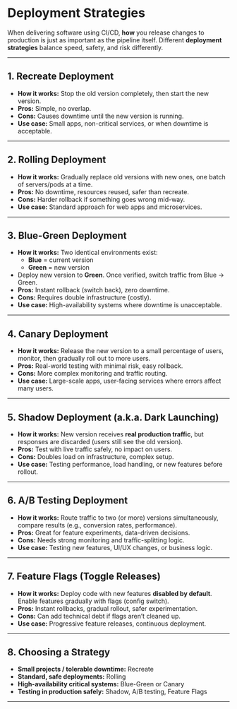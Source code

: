 # Deployment Strategies

When delivering software using CI/CD, **how** you release changes to production is just as important as the pipeline itself.
Different **deployment strategies** balance speed, safety, and risk differently.

---

## 1. Recreate Deployment

- **How it works:** Stop the old version completely, then start the new version.
- **Pros:** Simple, no overlap.
- **Cons:** Causes downtime until the new version is running.
- **Use case:** Small apps, non-critical services, or when downtime is acceptable.

---

## 2. Rolling Deployment

- **How it works:** Gradually replace old versions with new ones, one batch of servers/pods at a time.
- **Pros:** No downtime, resources reused, safer than recreate.
- **Cons:** Harder rollback if something goes wrong mid-way.
- **Use case:** Standard approach for web apps and microservices.

---

## 3. Blue-Green Deployment

- **How it works:** Two identical environments exist:
  - **Blue** = current version
  - **Green** = new version
- Deploy new version to **Green**. Once verified, switch traffic from Blue → Green.
- **Pros:** Instant rollback (switch back), zero downtime.
- **Cons:** Requires double infrastructure (costly).
- **Use case:** High-availability systems where downtime is unacceptable.

---

## 4. Canary Deployment

- **How it works:** Release the new version to a small percentage of users, monitor, then gradually roll out to more users.
- **Pros:** Real-world testing with minimal risk, easy rollback.
- **Cons:** More complex monitoring and traffic routing.
- **Use case:** Large-scale apps, user-facing services where errors affect many users.

---

## 5. Shadow Deployment (a.k.a. Dark Launching)

- **How it works:** New version receives **real production traffic**, but responses are discarded (users still see the old version).
- **Pros:** Test with live traffic safely, no impact on users.
- **Cons:** Doubles load on infrastructure, complex setup.
- **Use case:** Testing performance, load handling, or new features before rollout.

---

## 6. A/B Testing Deployment

- **How it works:** Route traffic to two (or more) versions simultaneously, compare results (e.g., conversion rates, performance).
- **Pros:** Great for feature experiments, data-driven decisions.
- **Cons:** Needs strong monitoring and traffic-splitting logic.
- **Use case:** Testing new features, UI/UX changes, or business logic.

---

## 7. Feature Flags (Toggle Releases)

- **How it works:** Deploy code with new features **disabled by default**. Enable features gradually with flags (config switch).
- **Pros:** Instant rollbacks, gradual rollout, safer experimentation.
- **Cons:** Can add technical debt if flags aren’t cleaned up.
- **Use case:** Progressive feature releases, continuous deployment.

---

## 8. Choosing a Strategy

- **Small projects / tolerable downtime:** Recreate
- **Standard, safe deployments:** Rolling
- **High-availability critical systems:** Blue-Green or Canary
- **Testing in production safely:** Shadow, A/B testing, Feature Flags

---
